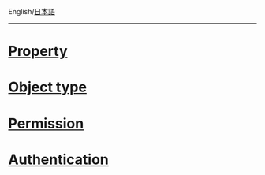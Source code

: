 English/[日本語](https://github.com/aegif/NemakiWare/wiki/%E7%92%B0%E5%A2%83%E8%A8%AD%E5%AE%9A%28%E3%83%AA%E3%83%9D%E3%82%B8%E3%83%88%E3%83%AA%29)
***
# [Property](https://github.com/aegif/NemakiWare/wiki/Configuration%28Repository%29_-Property)

# [Object type](https://github.com/aegif/NemakiWare/wiki/Configuration%28Repository%29_-Object-type)

# [Permission](https://github.com/aegif/NemakiWare/wiki/Permission)

# [Authentication](https://github.com/aegif/NemakiWare/wiki/Configuration%28Repository%29_-Authentication)